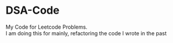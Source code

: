 # DSA-Code
My Code for Leetcode Problems.  
I am doing this for mainly, refactoring the code I wrote in the past
